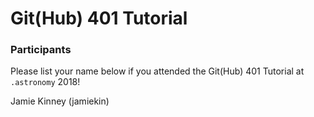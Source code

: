 # Git(Hub) 401 Tutorial

### Participants

Please list your name below if you attended the Git(Hub) 401 Tutorial at `.astronomy` 2018!

Jamie Kinney (jamiekin)
